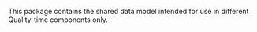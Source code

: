 This package contains the shared data model intended for use in different Quality-time components only.